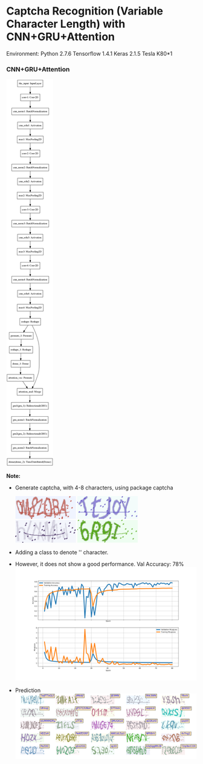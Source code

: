 # Captcha Recognition (Variable Character Length) with CNN+GRU+Attention	 

Environment: Python 2.7.6 Tensorflow 1.4.1 Keras 2.1.5 Tesla K80*1

### CNN+GRU+Attention

 ![model](https://github.com/CancanZhang/Captcha-Recognition/blob/master/CNN_GRU_Attention/img/model.png)


**Note:**

- Generate captcha, with 4-8 characters, using package captcha

  ![2](https://github.com/CancanZhang/Captcha-Recognition/blob/master/CNN_GRU_Attention/img/2.png)
  ![1](https://github.com/CancanZhang/Captcha-Recognition/blob/master/CNN_GRU_Attention/img/1.png)
  ![3](https://github.com/CancanZhang/Captcha-Recognition/blob/master/CNN_GRU_Attention/img/3.png)
  ![4](https://github.com/CancanZhang/Captcha-Recognition/blob/master/CNN_GRU_Attention/img/4.png)

- Adding a class to denote '' character.

- However, it does not show a good performance. Val Accuracy: 78%![hist](https://github.com/CancanZhang/Captcha-Recognition/blob/master/CNN_GRU_Attention/img/hist.png)

- Prediction![predict](https://github.com/CancanZhang/Captcha-Recognition/blob/master/CNN_GRU_Attention/img/predict.png)

